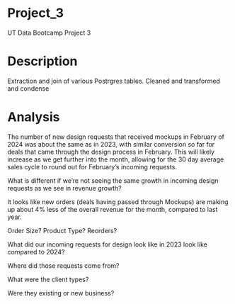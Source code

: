 # Project_3
UT Data Bootcamp Project 3

# Description
Extraction and join of various Postrgres tables.
Cleaned and transformed and condense 

# Analysis
The number of new design requests that received mockups in February of 2024 was about the same as in 2023, with similar conversion so far for deals that came through the design process in February. 
This will likely increase as we get further into the month, allowing for the 30 day average sales cycle to round out for February’s incoming requests.

What is different if we’re not seeing the same growth in incoming design requests as we see in revenue growth? 

It looks like new orders (deals having passed through Mockups) are making up about 4% less of the overall revenue for the month, compared to last year. 

Order Size?
Product Type?
Reorders?

What did our incoming requests for design look like in 2023 look like compared to 2024?

Where did those requests come from?

What were the client types?

Were they existing or new business?


